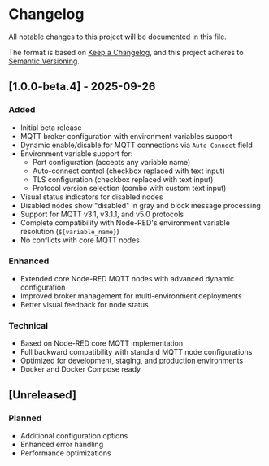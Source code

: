 # Changelog

All notable changes to this project will be documented in this file.

The format is based on [Keep a Changelog](https://keepachangelog.com/en/1.0.0/),
and this project adheres to [Semantic Versioning](https://semver.org/spec/v2.0.0.html).

## [1.0.0-beta.4] - 2025-09-26

### Added
- Initial beta release
- MQTT broker configuration with environment variables support
- Dynamic enable/disable for MQTT connections via `Auto Connect` field
- Environment variable support for:
  - Port configuration (accepts any variable name)
  - Auto-connect control (checkbox replaced with text input)
  - TLS configuration (checkbox replaced with text input) 
  - Protocol version selection (combo with custom text input)
- Visual status indicators for disabled nodes
- Disabled nodes show "disabled" in gray and block message processing
- Support for MQTT v3.1, v3.1.1, and v5.0 protocols
- Complete compatibility with Node-RED's environment variable resolution (`${variable_name}`)
- No conflicts with core MQTT nodes

### Enhanced
- Extended core Node-RED MQTT nodes with advanced dynamic configuration
- Improved broker management for multi-environment deployments
- Better visual feedback for node status

### Technical
- Based on Node-RED core MQTT implementation
- Full backward compatibility with standard MQTT node configurations
- Optimized for development, staging, and production environments
- Docker and Docker Compose ready

## [Unreleased]

### Planned
- Additional configuration options
- Enhanced error handling
- Performance optimizations